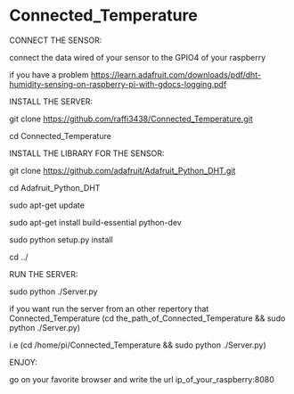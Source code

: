 # Connected_Temperature

CONNECT THE SENSOR:

connect the data wired of your sensor to the GPIO4 of your raspberry

if you have a problem https://learn.adafruit.com/downloads/pdf/dht-humidity-sensing-on-raspberry-pi-with-gdocs-logging.pdf

INSTALL THE SERVER:

git clone https://github.com/raffi3438/Connected_Temperature.git

cd Connected_Temperature



INSTALL THE LIBRARY FOR THE SENSOR:

git clone https://github.com/adafruit/Adafruit_Python_DHT.git

cd Adafruit_Python_DHT

sudo apt-get update

sudo apt-get install build-essential python-dev

sudo python setup.py install

cd ../


RUN THE SERVER:

sudo python ./Server.py

if you want run the server from an other repertory that Connected_Temperature (cd the_path_of_Connected_Temperature && sudo python ./Server.py)

i.e (cd /home/pi/Connected_Temperature && sudo python ./Server.py)


ENJOY:

go on your favorite browser and write the url ip_of_your_raspberry:8080
